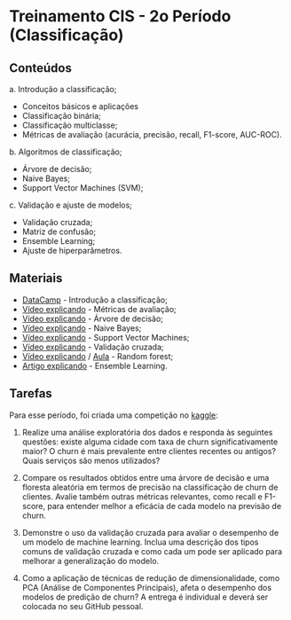# Treinamento CIS - 2o Período (Classificação)

## Conteúdos

a. Introdução a classificação;

- Conceitos básicos e aplicações
- Classificação binária;
- Classificação multiclasse;
- Métricas de avaliação (acurácia, precisão, recall, F1-score, AUC-ROC).

b. Algoritmos de classificação;

- Árvore de decisão;
- Naive Bayes;
- Support Vector Machines (SVM);

c. Validação e ajuste de modelos;

- Validação cruzada;
- Matriz de confusão;
- Ensemble Learning;
- Ajuste de hiperparâmetros.

## Materiais

- [DataCamp](https://www.datacamp.com/blog/classification-machine-learning) - Introdução a classificação;
- [Vídeo explicando](https://www.youtube.com/watch?v=8d3JbbSj-I8) - Métricas de avaliação;
- [Vídeo explicando](https://www.youtube.com/watch?v=_L39rN6gz7Y&t) - Árvore de decisão;
- [Vídeo explicando](https://www.youtube.com/watch?v=O2L2Uv9pdDA&t) - Naive Bayes;
- [Vídeo explicando](https://www.youtube.com/watch?v=efR1C6CvhmE) - Support Vector Machines;
- [Vídeo explicando](https://www.youtube.com/watch?v=fSytzGwwBVw) - Validação cruzada;
- [Vídeo explicando](https://www.youtube.com/watch?v=J4Wdy0Wc_xQ) / [Aula](https://www.youtube.com/watch?v=AdhG64NF76E&list=PLfYUBJiXbdtSvpQjSnJJ_PmDQB_VyT5iU&index=6) - Random forest;
- [Artigo explicando](https://medium.com/turing-talks/turing-talks-24-modelos-de-predi%C3%A7%C3%A3o-ensemble-learning-aa02ce01afda) - Ensemble Learning.

## Tarefas

Para esse período, foi criada uma competição no [kaggle](https://www.kaggle.com/competitions/cis-ieee-unb-churn/data):

1. Realize uma análise exploratória dos dados e responda às seguintes questões: existe
alguma cidade com taxa de churn significativamente maior? O churn é mais prevalente
entre clientes recentes ou antigos? Quais serviços são menos utilizados?

2. Compare os resultados obtidos entre uma árvore de decisão e uma floresta aleatória
em termos de precisão na classificação de churn de clientes. Avalie também outras
métricas relevantes, como recall e F1-score, para entender melhor a eficácia de cada
modelo na previsão de churn.

3. Demonstre o uso da validação cruzada para avaliar o desempenho de um modelo de
machine learning. Inclua uma descrição dos tipos comuns de validação cruzada e como
cada um pode ser aplicado para melhorar a generalização do modelo.

4. Como a aplicação de técnicas de redução de dimensionalidade, como PCA (Análise de
Componentes Principais), afeta o desempenho dos modelos de predição de churn?
A entrega é individual e deverá ser colocada no seu GitHub pessoal.
